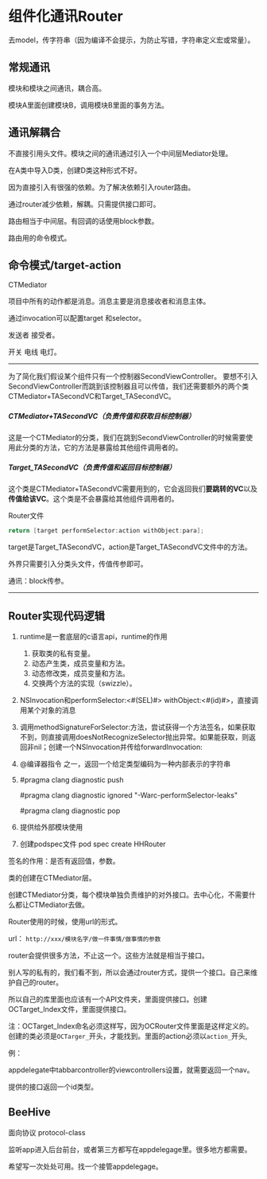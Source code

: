 # 组件化通讯Router

去model，传字符串（因为编译不会提示，为防止写错，字符串定义宏或常量）。

## 常规通讯

模块和模块之间通讯，耦合高。

模块A里面创建模块B，调用模块B里面的事务方法。

## 通讯解耦合

不直接引用头文件。模块之间的通讯通过引入一个中间层Mediator处理。

在A类中导入D类，创建D类这种形式不好。

因为直接引入有很强的依赖。为了解决依赖引入router路由。

通过router减少依赖，解耦。只需提供接口即可。

路由相当于中间层。有回调的话使用block参数。

路由用的命令模式。

## 命令模式/target-action

CTMediator

项目中所有的动作都是消息。消息主要是消息接收者和消息主体。

通过invocation可以配置target 和selector。

发送者 接受者。

开关  电线  电灯。

---

为了简化我们假设某个组件只有一个控制器SecondViewController。
要想不引入SecondViewController而跳到该控制器且可以传值，我们还需要额外的两个类CTMediator+TASecondVC和Target_TASecondVC。

##### CTMediator+TASecondVC（负责传值和获取目标控制器）

这是一个CTMediator的分类，我们在跳到SecondViewController的时候需要使用此分类的方法，它的方法是暴露给其他组件调用者的。

##### Target_TASecondVC（负责传值和返回目标控制器）

这个类是CTMediator+TASecondVC需要用到的，它会返回我们**要跳转的VC**以及**传值给该VC**。这个类是不会暴露给其他组件调用者的。

Router文件

```objective-c
return [target performSelector:action withObject:para];	
```

target是Target_TASecondVC，action是Target_TASecondVC文件中的方法。

外界只需要引入分类头文件，传值传参即可。

通讯：block传参。

---

## Router实现代码逻辑

1. runtime是一套底层的c语言api，runtime的作用

   1. 获取类的私有变量。
   2. 动态产生类，成员变量和方法。
   3. 动态修改类，成员变量和方法。
   4. 交换两个方法的实现（swizzle）。
   
2. NSInvocation和performSelector:<#(SEL)#> withObject:<#(id)#>，直接调用某个对象的消息

3. 调用methodSignatureForSelector:方法，尝试获得一个方法签名，如果获取不到，则直接调用doesNotRecognizeSelector抛出异常。如果能获取，则返回非nil；创建一个NSInvocation并传给forwardInvocation:

4. @编译器指令 之一，返回一个给定类型编码为一种内部表示的字符串

5. \#pragma clang diagnostic push

   \#pragma clang diagnostic ignored "-Warc-performSelector-leaks"

   \#pragma clang diagnostic pop

6. 提供给外部模块使用

7. 创建podspec文件 pod spec create HHRouter

签名的作用：是否有返回值，参数。

类的创建在CTMediator层。

创建CTMediator分类，每个模块单独负责维护的对外接口。去中心化，不需要什么都让CTMediator去做。

Router使用的时候，使用url的形式。

url： `http://xxx/模块名字/做一件事情/做事情的参数`

router会提供很多方法，不止这一个。这些方法就是相当于接口。

别人写的私有的，我们看不到，所以会通过router方式，提供一个接口。自己来维护自己的router。

所以自己的库里面也应该有一个API文件夹，里面提供接口。创建OCTarget_Index文件，里面提供接口。

注：OCTarget_Index命名必须这样写，因为OCRouter文件里面是这样定义的。创建的类必须是`OCTarger_`开头，才能找到。里面的action必须以`action_`开头,

例：

appdelegate中tabbarcontroller的viewcontrollers设置，就需要返回一个nav。

提供的接口返回一个id类型。

## BeeHive

面向协议 protocol-class

监听app进入后台前台，或者第三方都写在appdelegage里。很多地方都需要。

希望写一次处处可用。找一个接管appdelegage。

